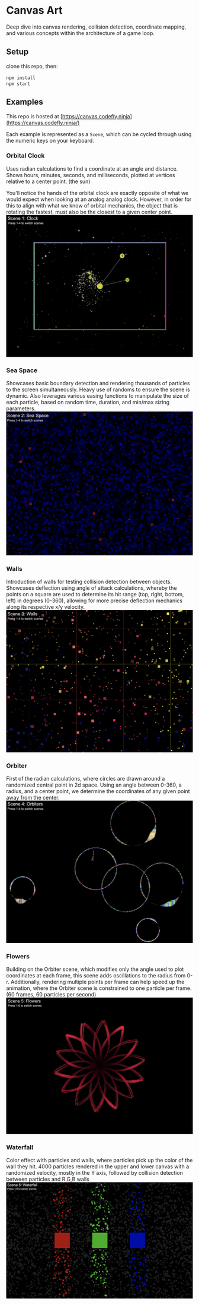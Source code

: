 # Canvas Art

Deep dive into canvas rendering, collision detection, coordinate mapping, and various concepts within the architecture of a game loop.

## Setup

clone this repo, then:

```
npm install
npm start
```

## Examples

This repo is hosted at [https://canvas.codefly.ninja](https://canvas.codefly.ninja/)

Each example is represented as a `Scene`, which can be cycled through using the numeric keys on your keyboard.

### Orbital Clock

Uses radian calculations to find a coordinate at an angle and distance. Shows hours, minutes, seconds, and milliseconds, plotted at vertices relative to a center point. (the sun)

You'll notice the hands of the orbital clock are exactly opposite of what we would expect when looking at an analog analog clock. However, in order for this to align with what we know of orbital mechanics, the object that is rotating the fastest, must also be the closest to a given center point.
![alt text](images/scene-clock.png)

### Sea Space

Showcases basic boundary detection and rendering thousands of particles to the screen simultaneously. Heavy use of randoms to ensure the scene is dynamic. Also leverages various easing functions to manipulate the size of each particle, based on random time, duration, and min/max sizing parameters.
![alt text](images/scene-seaspace.png)

### Walls

Introduction of walls for testing collision detection between objects. Showcases deflection using angle of attack calculations, whereby the points on a square are used to determine its hit range (top, right, bottom, left) in degrees (0-360), allowing for more precise deflection mechanics along its respective x/y velocity.
![alt text](images/scene-walls.png)

### Orbiter

First of the radian calculations, where circles are drawn around a randomized central point in 2d space. Using an angle between 0-360, a radius, and a center point, we determine the coordinates of any given point away from the center.
![alt text](images/scene-orbiter.png)

### Flowers

Building on the Orbiter scene, which modifies only the angle used to plot coordinates at each frame, this scene adds oscillations to the radius from 0-r. Additionally, rendering multiple points per frame can help speed up the animation, where the Orbiter scene is constrained to one particle per frame. (60 frames, 60 particles per second)
![alt text](images/scene-flowers.png)

### Waterfall

Color effect with particles and walls, where particles pick up the color of the wall they hit. 4000 particles rendered in the upper and lower canvas with a randomized velocity, mostly in the Y axis, followed by collision detection between particles and R,G,B walls
![alt text](images/scene-waterfall.png)

